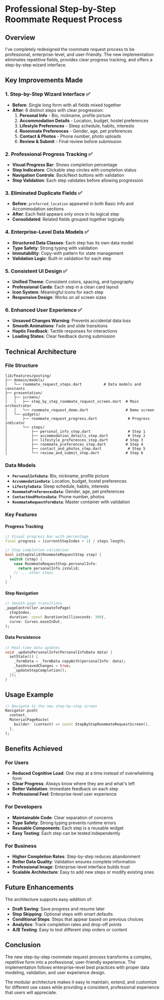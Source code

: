 # Professional Step-by-Step Roommate Request Process

## Overview
I've completely redesigned the roommate request process to be professional, enterprise-level, and user-friendly. The new implementation eliminates repetitive fields, provides clear progress tracking, and offers a step-by-step wizard interface.

## Key Improvements Made

### 1. **Step-by-Step Wizard Interface** ✅
- **Before**: Single long form with all fields mixed together
- **After**: 6 distinct steps with clear progression:
  1. **Personal Info** - Bio, nickname, profile picture
  2. **Accommodation Details** - Location, budget, hostel preferences
  3. **Lifestyle Preferences** - Sleep schedule, habits, interests
  4. **Roommate Preferences** - Gender, age, pet preferences
  5. **Contact & Photos** - Phone number, photo uploads
  6. **Review & Submit** - Final review before submission

### 2. **Professional Progress Tracking** ✅
- **Visual Progress Bar**: Shows completion percentage
- **Step Indicators**: Clickable step circles with completion status
- **Navigation Controls**: Back/Next buttons with validation
- **Step Validation**: Each step validates before allowing progression

### 3. **Eliminated Duplicate Fields** ✅
- **Before**: `preferred_location` appeared in both Basic Info and Accommodation sections
- **After**: Each field appears only once in its logical step
- **Consolidated**: Related fields grouped together logically

### 4. **Enterprise-Level Data Models** ✅
- **Structured Data Classes**: Each step has its own data model
- **Type Safety**: Strong typing with validation
- **Immutability**: Copy-with pattern for state management
- **Validation Logic**: Built-in validation for each step

### 5. **Consistent UI Design** ✅
- **Unified Theme**: Consistent colors, spacing, and typography
- **Professional Cards**: Each step in a clean card layout
- **Icon System**: Meaningful icons for each step
- **Responsive Design**: Works on all screen sizes

### 6. **Enhanced User Experience** ✅
- **Unsaved Changes Warning**: Prevents accidental data loss
- **Smooth Animations**: Fade and slide transitions
- **Haptic Feedback**: Tactile responses for interactions
- **Loading States**: Clear feedback during submission

## Technical Architecture

### File Structure
```
lib/Features/posting/
├── domain/models/
│   └── roommate_request_steps.dart          # Data models and constants
├── presentation/
│   ├── screens/
│   │   ├── step_by_step_roommate_request_screen.dart  # Main orchestrator
│   │   └── roommate_request_demo.dart                 # Demo screen
│   └── widgets/
│       ├── roommate_request_progress.dart              # Progress indicator
│       └── steps/
│           ├── personal_info_step.dart                 # Step 1
│           ├── accommodation_details_step.dart         # Step 2
│           ├── lifestyle_preferences_step.dart        # Step 3
│           ├── roommate_preferences_step.dart         # Step 4
│           ├── contact_and_photos_step.dart            # Step 5
│           └── review_and_submit_step.dart            # Step 6
```

### Data Models
- **`PersonalInfoData`**: Bio, nickname, profile picture
- **`AccommodationData`**: Location, budget, hostel preferences
- **`LifestyleData`**: Sleep schedule, habits, interests
- **`RoommatePreferencesData`**: Gender, age, pet preferences
- **`ContactAndPhotosData`**: Phone number, photos
- **`RoommateRequestFormData`**: Master container with validation

### Key Features

#### Progress Tracking
```dart
// Visual progress bar with percentage
final progress = (currentStepIndex + 1) / steps.length;

// Step completion validation
bool isStepValid(RoommateRequestStep step) {
  switch (step) {
    case RoommateRequestStep.personalInfo:
      return personalInfo.isValid;
    // ... other steps
  }
}
```

#### Step Navigation
```dart
// Smooth page transitions
_pageController.animateToPage(
  stepIndex,
  duration: const Duration(milliseconds: 300),
  curve: Curves.easeInOut,
);
```

#### Data Persistence
```dart
// Real-time data updates
void _updatePersonalInfo(PersonalInfoData data) {
  setState(() {
    _formData = _formData.copyWith(personalInfo: data);
    _hasUnsavedChanges = true;
    _updateStepCompletion();
  });
}
```

## Usage Example

```dart
// Navigate to the new step-by-step screen
Navigator.push(
  context,
  MaterialPageRoute(
    builder: (context) => const StepByStepRoommateRequestScreen(),
  ),
);
```

## Benefits Achieved

### For Users
- **Reduced Cognitive Load**: One step at a time instead of overwhelming form
- **Clear Progress**: Always know where they are and what's left
- **Better Validation**: Immediate feedback on each step
- **Professional Feel**: Enterprise-level user experience

### For Developers
- **Maintainable Code**: Clear separation of concerns
- **Type Safety**: Strong typing prevents runtime errors
- **Reusable Components**: Each step is a reusable widget
- **Easy Testing**: Each step can be tested independently

### For Business
- **Higher Completion Rates**: Step-by-step reduces abandonment
- **Better Data Quality**: Validation ensures complete information
- **Professional Image**: Enterprise-level interface builds trust
- **Scalable Architecture**: Easy to add new steps or modify existing ones

## Future Enhancements

The architecture supports easy addition of:
- **Draft Saving**: Save progress and resume later
- **Step Skipping**: Optional steps with smart defaults
- **Conditional Steps**: Steps that appear based on previous choices
- **Analytics**: Track completion rates and drop-off points
- **A/B Testing**: Easy to test different step orders or content

## Conclusion

The new step-by-step roommate request process transforms a complex, repetitive form into a professional, user-friendly experience. The implementation follows enterprise-level best practices with proper data modeling, validation, and user experience design.

The modular architecture makes it easy to maintain, extend, and customize for different use cases while providing a consistent, professional experience that users will appreciate.







